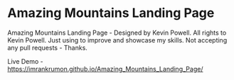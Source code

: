 # Amazing Mountains Landing Page
Amazing Mountains Landing Page - Designed by Kevin Powell.
All rights to Kevin Powell. Just using to improve and showcase my skills. Not accepting any pull requests - Thanks.

Live Demo - https://imrankrumon.github.io/Amazing_Mountains_Landing_Page/
